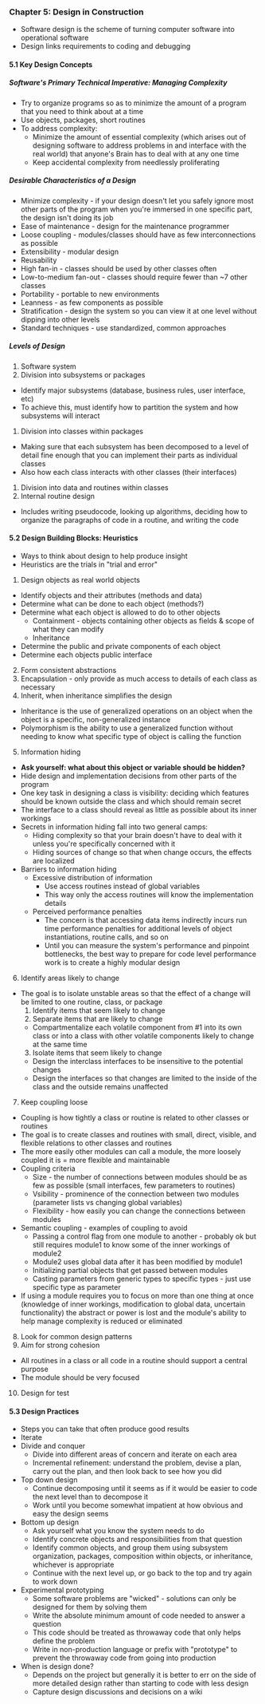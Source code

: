 ### Chapter 5: Design in Construction
* Software design is the scheme of turning computer software into operational software
* Design links requirements to coding and debugging

#### 5.1 Key Design Concepts

##### Software's Primary Technical Imperative: Managing Complexity
* Try to organize programs so as to minimize the amount of a program that you need to think about at a time
* Use objects, packages, short routines
* To address complexity:
  * Minimize the amount of essential complexity (which arises out of designing software to address problems in and interface with the real world) that anyone's Brain has to deal with at any one time
  * Keep accidental complexity from needlessly proliferating

##### Desirable Characteristics of a Design
* Minimize complexity - if your design doesn't let you safely ignore most other parts of the program when you're immersed in one specific part, the design isn't doing its job 
* Ease of maintenance - design for the maintenance programmer
* Loose coupling - modules/classes should have as few interconnections as possible
* Extensibility - modular design
* Reusability
* High fan-in - classes should be used by other classes often
* Low-to-medium fan-out - classes should require fewer than ~7 other classes
* Portability - portable to new environments
* Leanness - as few components as possible
* Stratification - design the system so you can view it at one level without dipping into other levels
* Standard techniques - use standardized, common approaches

##### Levels of Design
1. Software system
2. Division into subsystems or packages
  * Identify major subsystems (database, business rules, user interface, etc)
  * To achieve this, must identify how to partition the system and how subsystems will interact
1. Division into classes within packages
  * Making sure that each subsystem has been decomposed to a level of detail fine enough that you can implement their parts as individual classes
  * Also how each class interacts with other classes (their interfaces)
1. Division into data and routines within classes
2. Internal routine design
  * Includes writing pseudocode, looking up algorithms, deciding how to organize the paragraphs of code in a routine, and writing the code

#### 5.2 Design Building Blocks: Heuristics
* Ways to think about design to help produce insight
* Heuristics are the trials in "trial and error"
1. Design objects as real world objects
  * Identify objects and their attributes (methods and data)
  * Determine what can be done to each object (methods?)
  * Determine what each object is allowed to do to other objects
    * Containment - objects containing other objects as fields & scope of what they can modify
    * Inheritance
  * Determine the public and private components of each object
  * Determine each objects public interface
2. Form consistent abstractions
3. Encapsulation - only provide as much access to details of each class as necessary
4. Inherit, when inheritance simplifies the design
  * Inheritance is the use of generalized operations on an object when the object is a specific, non-generalized instance
  * Polymorphism is the ability to use a generalized function without needing to know what specific type of object is calling the function
5. Information hiding
  * **Ask yourself: what about this object or variable should be hidden?**
  * Hide design and implementation decisions from other parts of the program
  * One key task in designing a class is visibility: deciding which features should be known outside the class and which should remain secret
  * The interface to a class should reveal as little as possible about its inner workings
  * Secrets in information hiding fall into two general camps:
    * Hiding complexity so that your brain doesn't have to deal with it unless you're specifically concerned with it
    * Hiding sources of change so that when change occurs, the effects are localized
  * Barriers to information hiding
    * Excessive distribution of information
      * Use access routines instead of global variables
      * This way only the access routines will know the implementation details
    * Perceived performance penalties
      * The concern is that accessing data items indirectly incurs run time performance penalties for additional levels of object instantiations, routine calls, and so on
      * Until you can measure the system's performance and pinpoint bottlenecks, the best way to prepare for code level performance work is to create a highly modular design
6. Identify areas likely to change
  * The goal is to isolate unstable areas so that the effect of a change will be limited to one routine, class, or package
    1. Identify items that seem likely to change
    2. Separate items that are likely to change
      * Compartmentalize each volatile component from #1 into its own class or into a class with other volatile components likely to change at the same time
    3. Isolate items that seem likely to change
      * Design the interclass interfaces to be insensitive to the potential changes
      * Design the interfaces so that changes are limited to the inside of the class and the outside remains unaffected
7. Keep coupling loose
  * Coupling is how tightly a class or routine is related to other classes or routines
  * The goal is to create classes and routines with small, direct, visible, and flexible relations to other classes and routines
  * The more easily other modules can call a module, the more loosely coupled it is = more flexible and maintainable
  * Coupling criteria
    * Size - the number of connections between modules should be as few as possible (small interfaces, few parameters to routines)
    * Vsibility - prominence of the connection between two modules (parameter lists vs changing global variables)
    * Flexibility - how easily you can change the connections between modules
  * Semantic coupling - examples of coupling to avoid
    * Passing a control flag from one module to another - probably ok but still requires module1 to know some of the inner workings of module2
    * Module2 uses global data after it has been modified by module1
    * Initializing partial objects that get passed between modules
    * Casting parameters from generic types to specific types - just use specific type as parameter
  * If using a module requires you to focus on more than one thing at once (knowledge of inner workings, modification to global data, uncertain functionality) the abstract or power is lost and the module's ability to help manage complexity is reduced or eliminated
8. Look for common design patterns
9. Aim for strong cohesion
  * All routines in a class or all code in a routine should support a central purpose
  * The module should be very focused
10. Design for test

#### 5.3 Design Practices
* Steps you can take that often produce good results
* Iterate
* Divide and conquer
    * Divide into different areas of concern and iterate on each area
    * Incremental refinement: understand the problem, devise a plan, carry out the plan, and then look back to see how you did 
* Top down design
    * Continue decomposing until it seems as if it would be easier to code the next level than to decompose it
    * Work until you become somewhat impatient at how obvious and easy the design seems
* Bottom up design
    * Ask yourself what you know the system needs to do
    * Identify concrete objects and responsibilities from that question
    * Identify common objects, and group them using subsystem organization, packages, composition within objects, or inheritance, whichever is appropriate
    * Continue with the next level up, or go back to the top and try again to work down
* Experimental prototyping
    * Some software problems are "wicked" - solutions can only be designed for them by solving them
    * Write the absolute minimum amount of code needed to answer a question
    * This code should be treated as throwaway code that only helps define the problem
    * Write in non-production language or prefix with "prototype" to prevent the throwaway code from going into production
* When is design done?
  * Depends on the project but generally it is better to err on the side of more detailed design rather than starting to code with less design
  * Capture design discussions and decisions on a wiki
